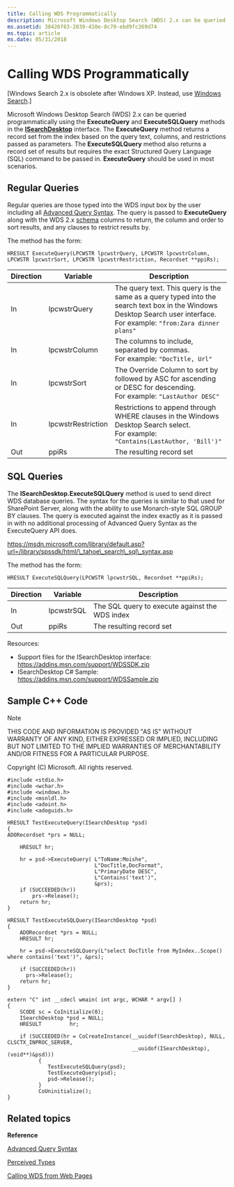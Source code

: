 ```yaml
---
title: Calling WDS Programmatically
description: Microsoft Windows Desktop Search (WDS) 2.x can be queried programmatically using the ExecuteQuery and ExecuteSQLQuery methods in the ISearchDesktop interface.
ms.assetid: 38426f63-2039-410e-8c70-ebd9fc269d74
ms.topic: article
ms.date: 05/31/2018
---
```


# Calling WDS Programmatically

\[Windows Search 2.x is obsolete after Windows XP. Instead, use [Windows Search](https://go.microsoft.com/fwlink/p/?linkid=198360).\]

Microsoft Windows Desktop Search (WDS) 2.x can be queried programmatically using the **ExecuteQuery** and **ExecuteSQLQuery** methods in the [**ISearchDesktop**](https://msdn.microsoft.com/en-us/library/Aa965729(v=VS.85).aspx) interface. The **ExecuteQuery** method returns a record set from the index based on the query text, columns, and restrictions passed as parameters. The **ExecuteSQLQuery** method also returns a record set of results but requires the exact Structured Query Language (SQL) command to be passed in. **ExecuteQuery** should be used in most scenarios.

## Regular Queries

Regular queries are those typed into the WDS input box by the user including all [Advanced Query Syntax](-search-2x-wds-aqsreference.md). The query is passed to **ExecuteQuery** along with the WDS 2.x [schema](-search-2x-wds-schematable.md) columns to return, the column and order to sort results, and any clauses to restrict results by.

The method has the form:

`HRESULT ExecuteQuery(LPCWSTR lpcwstrQuery, LPCWSTR lpcwstrColumn, LPCWSTR lpcwstrSort, LPCWSTR lpcwstrRestriction, Recordset **ppiRs);`



| Direction | Variable           | Description                                                                                                                                                                                   |
|-----------|--------------------|-----------------------------------------------------------------------------------------------------------------------------------------------------------------------------------------------|
| In        | lpcwstrQuery       | The query text. This query is the same as a query typed into the search text box in the Windows Desktop Search user interface. <br/> For example: `"from:Zara dinner plans"`<br/> |
| In        | lpcwstrColumn      | The columns to include, separated by commas. <br/> For example: `"DocTitle, Url"`<br/>                                                                                            |
| In        | lpcwstrSort        | The Override Column to sort by followed by ASC for ascending or DESC for descending. <br/> For example: `"LastAuthor DESC"`<br/>                                                  |
| In        | lpcwstrRestriction | Restrictions to append through WHERE clauses in the Windows Desktop Search select. <br/> For example: `"Contains(LastAuthor, 'Bill')"`<br/>                                       |
| Out       | ppiRs              | The resulting record set<br/>                                                                                                                                                           |



 

## SQL Queries

The **ISearchDesktop.ExecuteSQLQuery** method is used to send direct WDS database queries. The syntax for the queries is similar to that used for SharePoint Server, along with the ability to use Monarch-style SQL GROUP BY clauses. The query is executed against the index exactly as it is passed in with no additional processing of Advanced Query Syntax as the ExecuteQuery API does.

https://msdn.microsoft.com/library/default.asp?url=/library/spssdk/html/\_tahoe\_search\_sql\_syntax.asp

The method has the form:

`HRESULT ExecuteSQLQuery(LPCWSTR lpcwstrSQL, Recordset **ppiRs);`



| Direction | Variable   | Description                                    |
|-----------|------------|------------------------------------------------|
| In        | lpcwstrSQL | The SQL query to execute against the WDS index |
| Out       | ppiRs      | The resulting record set                       |



 

Resources:

-   Support files for the ISearchDesktop interface: https://addins.msn.com/support/WDSSDK.zip
-   ISearchDesktop C# Sample: https://addins.msn.com/support/WDSSample.zip

## Sample C++ Code

> [!Note]
>
> THIS CODE AND INFORMATION IS PROVIDED "AS IS" WITHOUT WARRANTY OF ANY KIND, EITHER EXPRESSED OR IMPLIED, INCLUDING BUT NOT LIMITED TO THE IMPLIED WARRANTIES OF MERCHANTABILITY AND/OR FITNESS FOR A PARTICULAR PURPOSE.
>
> Copyright (C) Microsoft. All rights reserved.

 


```
#include <stdio.h>
#include <wchar.h>
#include <windows.h>
#include <msnldl.h>
#include <adoint.h>
#include <adoguids.h>
 
HRESULT TestExecuteQuery(ISearchDesktop *psd)
{
ADORecordset *prs = NULL;
 
    HRESULT hr;
 
    hr = psd->ExecuteQuery( L"ToName:Moishe", 
                            L"DocTitle,DocFormat", 
                            L"PrimaryDate DESC", 
                            L"Contains('text')", 
                            &prs);
    if (SUCCEEDED(hr))
        prs->Release();
    return hr;
}
 
HRESULT TestExecuteSQLQuery(ISearchDesktop *psd)
{
    ADORecordset *prs = NULL;
    HRESULT hr;

    hr = psd->ExecuteSQLQuery(L"select DocTitle from MyIndex..Scope() where contains('text')", &prs);

    if (SUCCEEDED(hr))
      prs->Release();
    return hr;
}
 
extern "C" int __cdecl wmain( int argc, WCHAR * argv[] )
{
    SCODE sc = CoInitialize(0);
    ISearchDesktop *psd = NULL;
    HRESULT         hr;
     
    if (SUCCEEDED(hr = CoCreateInstance(__uuidof(SearchDesktop), NULL, CLSCTX_INPROC_SERVER, 
                                        __uuidof(ISearchDesktop), (void**)&psd)))
          {
             TestExecuteSQLQuery(psd);
             TestExecuteQuery(psd);
             psd->Release();
          }
          CoUninitialize();
}
```



## Related topics

<dl> <dt>

**Reference**
</dt> <dt>

[Advanced Query Syntax](-search-2x-wds-aqsreference.md)
</dt> <dt>

[Perceived Types](-search-2x-wds-perceivedtype.md)
</dt> <dt>

[Calling WDS from Web Pages](-search-2x-wds-browserhelpobject.md)
</dt> </dl>

 

 





